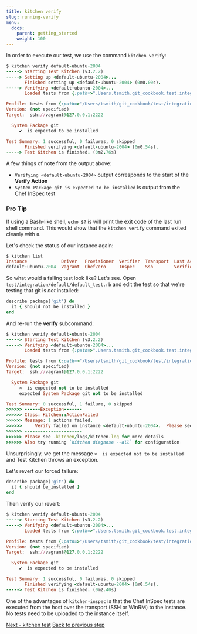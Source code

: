 ```yaml
---
title: kitchen verify
slug: running-verify
menu:
  docs:
    parent: getting_started
    weight: 100
---
```


In order to execute our test, we use the command `kitchen verify`:

```ruby
$ kitchen verify default-ubuntu-2004
-----> Starting Test Kitchen (v3.2.2)
-----> Setting up <default-ubuntu-2004>...
       Finished setting up <default-ubuntu-2004> (0m0.00s).
-----> Verifying <default-ubuntu-2004>...
       Loaded tests from {:path=>".Users.tsmith.git_cookbook.test.integration.default"}

Profile: tests from {:path=>"/Users/tsmith/git_cookbook/test/integration/default"} (tests from {:path=>".Users.tsmith.git_cookbook.test.integration.default"})
Version: (not specified)
Target:  ssh://vagrant@127.0.0.1:2222

  System Package git
     ✔  is expected to be installed

Test Summary: 1 successful, 0 failures, 0 skipped
       Finished verifying <default-ubuntu-2004> (0m0.54s).
-----> Test Kitchen is finished. (0m2.76s)
```

A few things of note from the output above:

* `Verifying <default-ubuntu-2004>` output corresponds to the start of the **Verify Action**
* `System Package git is expected to be installed` is output from the Chef InSpec test

<div class="callout">
<h3 class="callout--title">Pro Tip</h3>
If using a Bash-like shell, <code>echo $?</code> is will print the exit code of the last run shell command. This would show that the <code>kitchen verify</code> command exited cleanly with <code>0</code>.
</div>

Let's check the status of our instance again:

```ruby
$ kitchen list
Instance             Driver   Provisioner  Verifier  Transport  Last Action  Last Error
default-ubuntu-2004  Vagrant  ChefZero     Inspec    Ssh        Verified     <None>
```

So what would a failing test look like? Let's see. Open `test/integration/default/default_test.rb` and edit the test so that we're testing that git is _not_ installed:

```ruby
describe package('git') do
  it { should_not be_installed }
end
```

And re-run the **verify** subcommand:

```ruby
$ kitchen verify default-ubuntu-2004
-----> Starting Test Kitchen (v3.2.2)
-----> Verifying <default-ubuntu-2004>...
       Loaded tests from {:path=>".Users.tsmith.git_cookbook.test.integration.default"}

Profile: tests from {:path=>"/Users/tsmith/git_cookbook/test/integration/default"} (tests from {:path=>".Users.tsmith.git_cookbook.test.integration.default"})
Version: (not specified)
Target:  ssh://vagrant@127.0.0.1:2222

  System Package git
     ×  is expected not to be installed
     expected System Package git not to be installed

Test Summary: 0 successful, 1 failure, 0 skipped
>>>>>> ------Exception-------
>>>>>> Class: Kitchen::ActionFailed
>>>>>> Message: 1 actions failed.
>>>>>>     Verify failed on instance <default-ubuntu-2004>.  Please see .kitchen/logs/default-ubuntu-2004.log for more details
>>>>>> ----------------------
>>>>>> Please see .kitchen/logs/kitchen.log for more details
>>>>>> Also try running `kitchen diagnose --all` for configuration
```

Unsurprisingly, we get the message `×  is expected not to be installed` and Test Kitchen throws an exception.

Let's revert our forced failure:

```ruby
describe package('git') do
  it { should be_installed }
end
```

Then verify our revert:

```ruby
$ kitchen verify default-ubuntu-2004
-----> Starting Test Kitchen (v3.2.2)
-----> Verifying <default-ubuntu-2004>...
       Loaded tests from {:path=>".Users.tsmith.git_cookbook.test.integration.default"}

Profile: tests from {:path=>"/Users/tsmith/git_cookbook/test/integration/default"} (tests from {:path=>".Users.tsmith.git_cookbook.test.integration.default"})
Version: (not specified)
Target:  ssh://vagrant@127.0.0.1:2222

  System Package git
     ✔  is expected to be installed

Test Summary: 1 successful, 0 failures, 0 skipped
       Finished verifying <default-ubuntu-2004> (0m0.54s).
-----> Test Kitchen is finished. (0m2.40s)
```

One of the advantages of `kitchen-inspec` is that the Chef InSpec tests are executed from the host over the transport (SSH or WinRM) to the instance. No tests need to be uploaded to the instance itself.

<div class="sidebar--footer">
<a class="button primary-cta" href="/docs/getting-started/running-test">Next - kitchen test</a>
<a class="sidebar--footer--back" href="/docs/getting-started/writing-test">Back to previous step</a>
</div>

